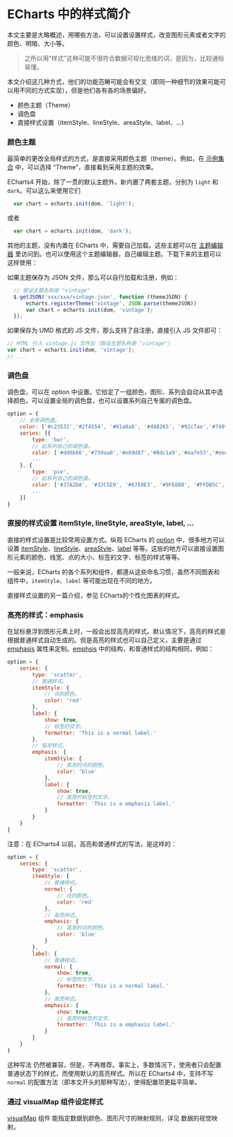 # ECharts 中的样式简介

本文主要是大略概述，用哪些方法，可以设置设置样式，改变图形元素或者文字的颜色、明暗、大小等。

> 之所以用“样式”这种可能不很符合数据可视化思维的词，是因为，比较通俗易懂。

本文介绍这几种方式，他们的功能范畴可能会有交叉（即同一种细节的效果可能可以用不同的方式实现），但是他们各有各的场景偏好。

* 颜色主题（Theme）
* 调色盘
* 直接样式设置（itemStyle、lineStyle、areaStyle、label、…）

### 颜色主题

最简单的更改全局样式的方式，是直接采用颜色主题（theme）。例如，在 [示例集合](https://www.echartsjs.com/examples/zh/index.html) 中，可以选择 “Theme”，直接看到采用主题的效果。

ECharts4 开始，除了一贯的默认主题外，新内置了两套主题，分别为 ```light``` 和 ```dark```。可以这么来使用它们

  ```js
    var chart = echarts.init(dom, 'light');
  ```
或者
  ```js
    var chart = echarts.init(dom, 'dark');
  ```
其他的主题，没有内置在 ECharts 中，需要自己加载。这些主题可以在 [主题编辑器](https://echarts.baidu.com/theme-builder/) 里访问到。也可以使用这个主题编辑器，自己编辑主题。下载下来的主题可以这样使用：

如果主题保存为 JSON 文件，那么可以自行加载和注册，例如：

  ```js
    // 假设主题名称是 "vintage"
    $.getJSON('xxx/xxx/vintage.json', function (themeJSON) {
        echarts.registerTheme('vintage', JSON.parse(themeJSON))
        var chart = echarts.init(dom, 'vintage');
    });
  ```
如果保存为 UMD 格式的 JS 文件，那么支持了自注册，直接引入 JS 文件即可：

  ```js
  // HTML 引入 vintage.js 文件后（假设主题名称是 "vintage"）
  var chart = echarts.init(dom, 'vintage');
  // ...
  ```
### 调色盘

调色盘，可以在 option 中设置。它给定了一组颜色，图形、系列会自动从其中选择颜色。可以设置全局的调色盘，也可以设置系列自己专属的调色盘。

  ```js
  option = {
      // 全局调色盘。
      color: ['#c23531','#2f4554', '#61a0a8', '#d48265', '#91c7ae','#749f83',  '#ca8622', '#bda29a','#6e7074', '#546570', '#c4ccd3'],
      series: [{
          type: 'bar',
          // 此系列自己的调色盘。
          color: ['#dd6b66','#759aa0','#e69d87','#8dc1a9','#ea7e53','#eedd78','#73a373','#73b9bc','#7289ab', '#91ca8c','#f49f42'],
          ...
      }, {
          type: 'pie',
          // 此系列自己的调色盘。
          color: ['#37A2DA', '#32C5E9', '#67E0E3', '#9FE6B8', '#FFDB5C','#ff9f7f', '#fb7293', '#E062AE', '#E690D1', '#e7bcf3', '#9d96f5', '#8378EA', '#96BFFF'],
          ...
      }]
  }
  ```
### 直接的样式设置 itemStyle, lineStyle, areaStyle, label, …

直接的样式设置是比较常用设置方式。纵观 ECharts 的 [option](https://www.echartsjs.com/zh/option.html#title) 中，很多地方可以设置 [itemStyle](https://www.echartsjs.com/zh/option.html#series-line.itemStyle)、[lineStyle](https://www.echartsjs.com/zh/option.html#series-line.lineStyle)、[areaStyle](https://www.echartsjs.com/zh/option.html#series-line.areaStyle)、[label](https://www.echartsjs.com/zh/option.html#series-line.label) 等等。这些的地方可以直接设置图形元素的颜色、线宽、点的大小、标签的文字、标签的样式等等。


一般来说，ECharts 的各个系列和组件，都遵从这些命名习惯，虽然不同图表和组件中，```itemStyle```、```label``` 等可能出现在不同的地方。

直接样式设置的另一篇介绍，参见 ECharts的个性化图表的样式。

### 高亮的样式：emphasis

在鼠标悬浮到图形元素上时，一般会出现高亮的样式。默认情况下，高亮的样式是根据普通样式自动生成的。但是高亮的样式也可以自己定义，主要是通过 [emphasis](https://www.echartsjs.com/zh/option.html#series-scatter.emphasis) 属性来定制。[emphsis](https://www.echartsjs.com/zh/option.html#series-scatter.emphasis) 中的结构，和普通样式的结构相同，例如：

  ```js
  option = {
      series: {
          type: 'scatter',
          // 普通样式。
          itemStyle: {
              // 点的颜色。
              color: 'red'
          },
          label: {
              show: true,
              // 标签的文字。
              formatter: 'This is a normal label.'
          },
          // 高亮样式。
          emphasis: {
              itemStyle: {
                  // 高亮时点的颜色。
                  color: 'blue'
              },
              label: {
                  show: true,
                  // 高亮时标签的文字。
                  formatter: 'This is a emphasis label.'
              }
          }
      }
  }

  ```

注意：在 ECharts4 以前，高亮和普通样式的写法，是这样的：

```js
option = {
    series: {
        type: 'scatter',
        itemStyle: {
            // 普通样式。
            normal: {
                // 点的颜色。
                color: 'red'
            },
            // 高亮样式。
            emphasis: {
                // 高亮时点的颜色。
                color: 'blue'
            }
        },
        label: {
            // 普通样式。
            normal: {
                show: true,
                // 标签的文字。
                formatter: 'This is a normal label.'
            },
            // 高亮样式。
            emphasis: {
                show: true,
                // 高亮时标签的文字。
                formatter: 'This is a emphasis label.'
            }
        }
    }
}
```

这种写法 仍然被兼容，但是，不再推荐。事实上，多数情况下，使用者只会配置普通状态下的样式，而使用默认的高亮样式。所以在 ECharts4 中，支持不写 ```normal``` 的配置方法（即本文开头的那种写法），使得配置项更扁平简单。

### 通过 visualMap 组件设定样式

[visualMap](https://www.echartsjs.com/zh/option.html#visualMap) 组件 能指定数据到颜色、图形尺寸的映射规则，详见 数据的视觉映射。
